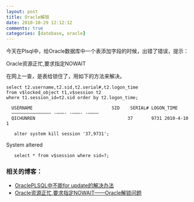 ```yaml
---
layout: post
title: Oracle解锁
date: 2010-10-29 12:12:12
comments: true
categories: [datebase, oracle]
---
```


今天在Plsql中，给Oracle数据库中一个表添加字段的时候，出错了错误，提示：

Oracle资源正忙,要求指定NOWAIT

在网上一查，是表给锁住了，用如下的方法来解决。

```
select t2.username,t2.sid,t2.serial#,t2.logon_time
from v$locked_object t1,v$session t2
where t1.session_id=t2.sid order by t2.logon_time;
```

      USERNAME                              SID    SERIAL# LOGON_TIME
      ——————————————— -———- -———- -————
      QICHUNREN                                   37       9731 2010-4-10 1

```
   alter system kill session '37,9731';
```
System altered

```
   select * from v$session where sid=?;
```

### 相关的博客：

+ [OraclePLSQL中不能for update的解决办法](http://bot.javaeye.com/blog/429478)
+ [Oracle资源正忙,要求指定NOWAIT——Oracle解锁问题](http://hi.baidu.com/shuyangwhj/blog/item/c321aa133812f4846538dbc5.html)